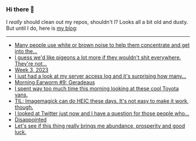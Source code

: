 ### Hi there 👋

I _really_ should clean out my repos, shouldn't I? Looks all a bit old and dusty. But until I do, here is [my blog](https://lostfocus.de/):

--- 

<!-- POST-LIST:START -->
- [Many people use white or brown noise to help them concentrate and get into the…](https://lostfocus.de/2023/01/27/231207/)
- [I guess we&#39;d like pigeons a lot more if they wouldn&#39;t shit everywhere. They&#39;re not…](https://lostfocus.de/2023/01/25/231204/)
- [Week 3, 2023](https://lostfocus.de/2023/01/22/week-3-2023/)
- [I just had a look at my server access log and it&#39;s surprising how many…](https://lostfocus.de/2023/01/20/231196/)
- [Morning Earworm #9: Geradeaus](https://lostfocus.de/2023/01/20/morning-earworm-9-geradeaus/)
- [I spent way too much time this morning looking at these cool Toyota vans.](https://lostfocus.de/2023/01/19/231180/)
- [TIL: Imagemagick can do HEIC these days. It&#39;s not easy to make it work, though.](https://lostfocus.de/2023/01/19/231177/)
- [I looked at Twitter just now and I have a question for those people who…](https://lostfocus.de/2023/01/18/231172/)
- [Disappointed](https://lostfocus.de/2023/01/17/disappointed/)
- [Let&#39;s see if this thing really brings me abundance, prosperity and good luck.](https://lostfocus.de/2023/01/16/231162/)
<!-- POST-LIST:END -->

<!--
**lostfocus/lostfocus** is a ✨ _special_ ✨ repository because its `README.md` (this file) appears on your GitHub profile.

Here are some ideas to get you started:

- 🔭 I’m currently working on ...
- 🌱 I’m currently learning ...
- 👯 I’m looking to collaborate on ...
- 🤔 I’m looking for help with ...
- 💬 Ask me about ...
- 📫 How to reach me: ...
- 😄 Pronouns: ...
- ⚡ Fun fact: ...
-->
